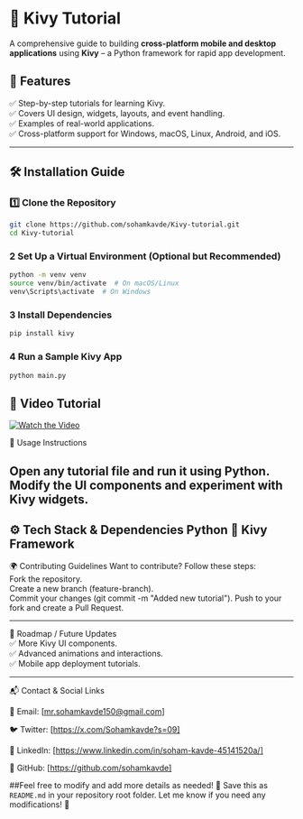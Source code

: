 # 📱 Kivy Tutorial

A comprehensive guide to building **cross-platform mobile and desktop applications** using **Kivy** – a Python framework for rapid app development.
 

## 🚀 Features  
✅ Step-by-step tutorials for learning Kivy.  
✅ Covers UI design, widgets, layouts, and event handling.  
✅ Examples of real-world applications.  
✅ Cross-platform support for Windows, macOS, Linux, Android, and iOS.  

---

## 🛠 Installation Guide  

### 1️⃣ Clone the Repository  
```bash
git clone https://github.com/sohamkavde/Kivy-tutorial.git
cd Kivy-tutorial
```

### 2 Set Up a Virtual Environment (Optional but Recommended)
```bash
python -m venv venv
source venv/bin/activate  # On macOS/Linux
venv\Scripts\activate  # On Windows
```
### 3 Install Dependencies
```bash
pip install kivy
```
### 4 Run a Sample Kivy App
```bash
python main.py
```

## 🎥 Video Tutorial  
[![Watch the Video](https://img.youtube.com/vi/KPqeiI625ns/0.jpg)](https://www.youtube.com/watch?v=KPqeiI625ns)


📖 Usage Instructions

Open any tutorial file and run it using Python.
Modify the UI components and experiment with Kivy widgets.
--------------------------------------------
⚙️ Tech Stack & Dependencies
Python 🐍
Kivy Framework 
--------------------------------------
🌍 Contributing Guidelines
Want to contribute? Follow these steps:
\
Fork the repository.
\
Create a new branch (feature-branch).
\
Commit your changes (git commit -m "Added new tutorial").
Push to your fork and create a Pull Request.

--------------------------------------

🚀 Roadmap / Future Updates\
✅ More Kivy UI components.\
✅ Advanced animations and interactions.\
✅ Mobile app deployment tutorials.

-------------------------------------------
 
📬 Contact & Social Links

📧 Email: [mr.sohamkavde150@gmail.com]

🐦 Twitter: [https://x.com/Sohamkavde?s=09]

💼 LinkedIn: [https://www.linkedin.com/in/soham-kavde-45141520a/]

📂 GitHub: [https://github.com/sohamkavde]



##Feel free to modify and add more details as needed! 🚀 
Save this as `README.md` in your repository root folder. Let me know if you need any modifications! 🚀
